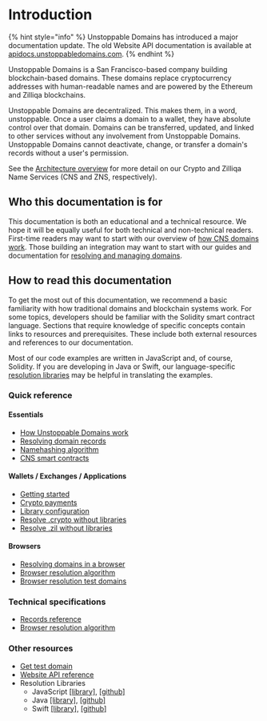 # Introduction

{% hint style="info" %}
Unstoppable Domains has introduced a major documentation update. The old Website API documentation is available at [apidocs.unstoppabledomains.com](https://apidocs.unstoppabledomains.com/).
{% endhint %}

Unstoppable Domains is a San Francisco-based company building blockchain-based domains. These domains replace cryptocurrency addresses with human-readable names and are powered by the Ethereum and Zilliqa blockchains.

Unstoppable Domains are decentralized. This makes them, in a word, unstoppable. Once a user claims a domain to a wallet, they have absolute control over that domain. Domains can be transferred, updated, and linked to other services without any involvement from Unstoppable Domains. Unstoppable Domains cannot deactivate, change, or transfer a domain's records without a user's permission.

See the [Architecture overview](domain-registry-essentials/architecture-overview.md) for more detail on our Crypto and Zilliqa Name Services \(CNS and ZNS, respectively\).

## Who this documentation is for

This documentation is both an educational and a technical resource. We hope it will be equally useful for both technical and non-technical readers. First-time readers may want to start with our overview of [how CNS domains work](domain-registry-essentials/cns-smart-contracts.md). Those building an integration may want to start with our guides and documentation for [resolving and managing domains](domain-registry-essentials/resolving-domain-records.md).

## How to read this documentation

To get the most out of this documentation, we recommend a basic familiarity with how traditional domains and blockchain systems work. For some topics, developers should be familiar with the Solidity smart contract language. Sections that require knowledge of specific concepts contain links to resources and prerequisites. These include both external resources and references to our documentation.

Most of our code examples are written in JavaScript and, of course, Solidity. If you are developing in Java or Swift, our language-specific [resolution libraries](https://github.com/unstoppabledomains?q=resolution) may be helpful in translating the examples.

### Quick reference

#### Essentials

* [How Unstoppable Domains work](domain-registry-essentials/architecture-overview.md)
* [Resolving domain records](domain-registry-essentials/resolving-domain-records.md)
* [Namehashing algorithm](domain-registry-essentials/namehashing.md)
* [CNS smart contracts](domain-registry-essentials/cns-smart-contracts.md)

#### Wallets / Exchanges / Applications

* [Getting started](wallets-exchanges-applications/getting-started.md)
* [Crypto payments](wallets-exchanges-applications/crypto-payments.md)
* [Library configuration](wallets-exchanges-applications/library-configuration.md)
* [Resolve .crypto without libraries](https://medium.com/unstoppabledomains/how-to-resolve-crypto-domain-names-82046db0404a)
* [Resolve .zil without libraries](https://medium.com/unstoppabledomains/how-to-resolve-zil-domain-names-f43da8fe37a9)

#### Browsers

* [Resolving domains in a browser](browser-resolution/resolving-domains-in-a-browser.md)
* [Browser resolution algorithm](browser-resolution/browser-resolution-algorithm.md)
* [Browser resolution test domains](browser-resolution/test-domains.md)

### Technical specifications

* [Records reference](domain-registry-essentials/records-reference.md)
* [Browser resolution algorithm](browser-resolution/browser-resolution-algorithm.md)  

### Other resources

* [Get test domain](get-test-domain.md)
* [Website API reference](https://apidocs.unstoppabledomains.com/)
* Resolution Libraries
  * JavaScript [\[library\]](https://www.npmjs.com/package/@unstoppabledomains/resolution), [\[github\]](https://github.com/unstoppabledomains/resolution)
  * Java [\[library\]](https://search.maven.org/artifact/com.unstoppabledomains.resolution/resolution/1.1.0/jar), [\[github\]](https://github.com/unstoppabledomains/resolution-java)
  * Swift [\[library\]](https://cocoapods.org/pods/UnstoppableDomainsResolution), [\[github\]](https://github.com/unstoppabledomains/resolution-swift)

